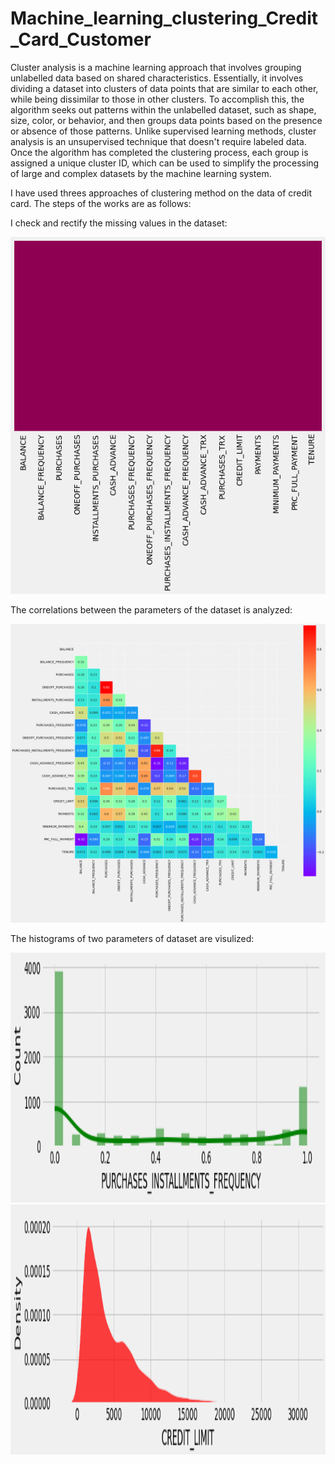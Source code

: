 # Machine_learning_clustering_Credit_Card_Customer
Cluster analysis is a machine learning approach that involves grouping unlabelled data based on shared characteristics. Essentially, it involves dividing a dataset into clusters of data points that are similar to each other, while being dissimilar to those in other clusters.
To accomplish this, the algorithm seeks out patterns within the unlabelled dataset, such as shape, size, color, or behavior, and then groups data points based on the presence or absence of those patterns. Unlike supervised learning methods, cluster analysis is an unsupervised technique that doesn't require labeled data. Once the algorithm has completed the clustering process, each group is assigned a unique cluster ID, which can be used to simplify the processing of large and complex datasets by the machine learning system.

I have used threes approaches of clustering method on the data of credit card. The steps of the works are as follows:

I check and rectify the missing values in the dataset:

<img src="missing.png" >

The correlations between the parameters of the dataset is analyzed:

<img src="correlation.png" >

The histograms of two parameters of dataset are visulized:

<img src="balancee.png" width="800" height="400">

<img src="credit_limit.png" width="800" height="400">












